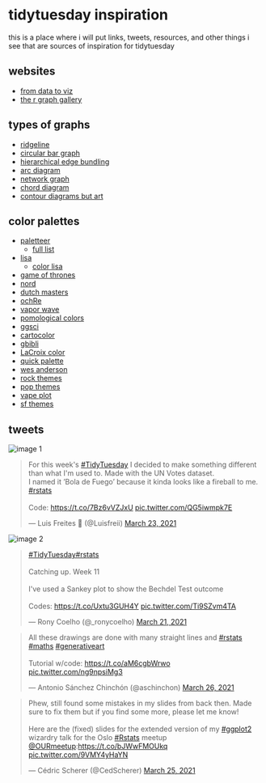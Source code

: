 # tidytuesday inspiration
this is a place where i will put links, tweets, resources, and other things i see that are sources of inspiration for tidytuesday

## websites 
- [from data to viz](https://www.data-to-viz.com) 
- [the r graph gallery](https://www.r-graph-gallery.com/index.html) 

## types of graphs
- [ridgeline](https://www.r-graph-gallery.com/ridgeline-plot.html)
- [circular bar graph](https://www.r-graph-gallery.com/circular-barplot.html)
- [hierarchical edge bundling](https://www.r-graph-gallery.com/hierarchical-edge-bundling.html)
- [arc diagram](https://www.data-to-viz.com/graph/arc.html)
- [network graph](https://www.r-graph-gallery.com/network.html)
- [chord diagram](https://www.r-graph-gallery.com/chord-diagram.html)
- [contour diagrams but art](https://github.com/Ijeamakaanyene/contouR)


## color palettes
- [paletteer](https://github.com/EmilHvitfeldt/paletteer)
  - [full list](https://github.com/EmilHvitfeldt/r-color-palettes/blob/master/type-sorted-palettes.md)
- [lisa](https://github.com/tyluRp/lisa)
  - [color lisa](http://colorlisa.com)
- [game of thrones](https://github.com/aljrico/gameofthrones)
- [nord](https://github.com/arcticicestudio/nord)
- [dutch masters](https://github.com/EdwinTh/dutchmasters)
- [ochRe](https://github.com/ropenscilabs/ochRe)
- [vapor wave](https://github.com/moldach/vapoRwave)
- [pomological colors](https://github.com/gadenbuie/ggpomological)
- [ggsci](https://github.com/nanxstats/ggsci)
- [cartocolor](https://github.com/Nowosad/rcartocolor)
- [gbibli](https://github.com/ewenme/ghibli)
- [LaCroix color](https://github.com/johannesbjork/LaCroixColoR)
- [quick palette](https://github.com/EmilHvitfeldt/quickpalette)
- [wes anderson](https://github.com/karthik/wesanderson)
- [rock themes](https://github.com/johnmackintosh/rockthemes)
- [pop themes](https://github.com/johnmackintosh/popthemes)
- [vape plot](https://github.com/seasmith/vapeplot)
- [sf themes](https://github.com/amirmasoudabdol/sfthemes)

## tweets

![image 1](https://pbs.twimg.com/media/ExLf1IfUcAUDL2m?format=jpg&name=4096x4096)
<blockquote class="twitter-tweet"><p lang="en" dir="ltr">For this week&#39;s <a href="https://twitter.com/hashtag/TidyTuesday?src=hash&amp;ref_src=twsrc%5Etfw">#TidyTuesday</a> I decided to make something different than what I&#39;m used to. Made with the UN Votes dataset.<br>I named it ’Bola de Fuego’ because it kinda looks like a fireball to me. <a href="https://twitter.com/hashtag/rstats?src=hash&amp;ref_src=twsrc%5Etfw">#rstats</a> <br><br>Code: <a href="https://t.co/7Bz6vVZJxU">https://t.co/7Bz6vVZJxU</a> <a href="https://t.co/QG5iwmpk7E">pic.twitter.com/QG5iwmpk7E</a></p>&mdash; Luis Freites 🐘 (@Luisfreii) <a href="https://twitter.com/Luisfreii/status/1374406943750557704?ref_src=twsrc%5Etfw">March 23, 2021</a></blockquote>

![image 2](https://pbs.twimg.com/media/ExCNWeVWQAMURFq?format=jpg&name=4096x4096)
<blockquote class="twitter-tweet"><p lang="en" dir="ltr"><a href="https://twitter.com/hashtag/TidyTuesday?src=hash&amp;ref_src=twsrc%5Etfw">#TidyTuesday</a><a href="https://twitter.com/hashtag/rstats?src=hash&amp;ref_src=twsrc%5Etfw">#rstats</a><br><br>Catching up. Week 11<br><br>I&#39;ve used a Sankey plot to show the Bechdel Test outcome<br><br>Codes: <a href="https://t.co/Uxtu3GUH4Y">https://t.co/Uxtu3GUH4Y</a> <a href="https://t.co/Ti9SZvm4TA">pic.twitter.com/Ti9SZvm4TA</a></p>&mdash; Rony Coelho (@_ronycoelho) <a href="https://twitter.com/_ronycoelho/status/1373753496944709635?ref_src=twsrc%5Etfw">March 21, 2021</a></blockquote>



<blockquote class="twitter-tweet"><p lang="en" dir="ltr">All these drawings are done with many straight lines and <a href="https://twitter.com/hashtag/rstats?src=hash&amp;ref_src=twsrc%5Etfw">#rstats</a> <a href="https://twitter.com/hashtag/maths?src=hash&amp;ref_src=twsrc%5Etfw">#maths</a> <a href="https://twitter.com/hashtag/generativeart?src=hash&amp;ref_src=twsrc%5Etfw">#generativeart</a> <br><br>Tutorial w/code: <a href="https://t.co/aM6cgbWrwo">https://t.co/aM6cgbWrwo</a> <a href="https://t.co/ng9npsiMg3">pic.twitter.com/ng9npsiMg3</a></p>&mdash; Antonio Sánchez Chinchón (@aschinchon) <a href="https://twitter.com/aschinchon/status/1375549302051852288?ref_src=twsrc%5Etfw">March 26, 2021</a></blockquote>

<blockquote class="twitter-tweet"><p lang="en" dir="ltr">Phew, still found some mistakes in my slides from back then. Made sure to fix them but if you find some more, please let me know!<br><br>Here are the (fixed) slides for the extended version of my <a href="https://twitter.com/hashtag/ggplot2?src=hash&amp;ref_src=twsrc%5Etfw">#ggplot2</a> wizardry talk for the Oslo <a href="https://twitter.com/hashtag/Rstats?src=hash&amp;ref_src=twsrc%5Etfw">#Rstats</a> meetup <a href="https://twitter.com/OURmeetup?ref_src=twsrc%5Etfw">@OURmeetup</a>:<a href="https://t.co/bJWwFMOUkq">https://t.co/bJWwFMOUkq</a> <a href="https://t.co/9VMY4yHaYN">pic.twitter.com/9VMY4yHaYN</a></p>&mdash; Cédric Scherer (@CedScherer) <a href="https://twitter.com/CedScherer/status/1375160082858717187?ref_src=twsrc%5Etfw">March 25, 2021</a></blockquote>




